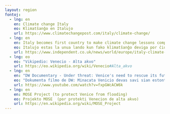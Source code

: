 ```yaml
---
layout: region
fontoj:
  - lng: en
    en: Climate change Italy
    eo: Klimatŝanĝo en Italujo
    url: https://www.climatechangepost.com/italy/climate-change/    
  - lng: en
    en: Italy becomes first country to make climate change lessons compulsory for all children
    eo: Italujo estas la unua lando kun fako klimatŝanĝo deviga por ĉiuj infanoj
    url: https://www.independent.co.uk/news/world/europe/italy-climate-change-lessons-school-environment-global-warming-children-a9187216.html
  - lng: eo
    eo: "Vikipedio: Venecio - Alta akvo"
    url: https://eo.wikipedia.org/wiki/Venecio#Alta_akvo
  - lng: en
    en: "DW Documentary - Under threat: Venice's need to rescue its future"
    eo: "Dokumenta filmo de DW: Minacata Venicio devas savi sian estontecon"
    url: https://www.youtube.com/watch?v=fxpGWcACW6k
  - lng: en
    en: MOSE Project (to protect Venice from flooding)
    eo: Projekto MOSE  (por protekti Venecion de alta akvo)
    url: https://en.wikipedia.org/wiki/MOSE_Project  
---
```


